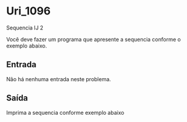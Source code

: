 # Uri_1096
Sequencia IJ 2

Você deve fazer um programa que apresente a sequencia conforme o exemplo abaixo.

## Entrada

Não há nenhuma entrada neste problema.

## Saída

Imprima a sequencia conforme exemplo abaixo
